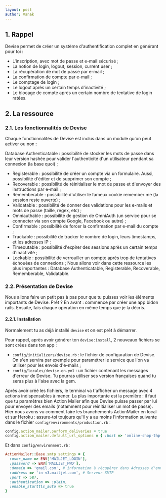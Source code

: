 ```yaml
---
layout: post
author: Vanak
---
```


## 1. Rappel
Devise permet de créer un système d'authentification complet en générant pour toi :

* L'inscription, avec mot de passe et e-mail sécurisé ;
* La notion de login, logout, session, current user ;
* La récupération de mot de passe par e-mail ;
* La confirmation de compte par e-mail ;
* Le comptage de login ;
* Le logout après un certain temps d'inactivité ;
* Le blocage de compte après un certain nombre de tentative de login ratées.

## 2. La ressource
### 2.1. Les fonctionnalités de Devise
Chaque fonctionnalités de Devise est inclus dans un module qu'on peut activer ou non :

Database Authenticatable : possibilité de stocker les mots de passe dans leur version hashée pour valider l'authenticité d'un utilisateur pendant sa connexion (la base quoi) ;
* Registerable : possibilité de créer un compte via un formulaire. Aussi, possibilité d'éditer et de supprimer son compte ;
* Recoverable : possibilité de réinitialiser le mot de passe et d'envoyer des instructions par e-mail ;
* Rememberable : possibilité d'utiliser le fameux cookie remember me (la session reste ouverte) ;
* Validatable : possibilité de donner des validations pour les e-mails et mots de passe (taille, regex, etc) ;
* Omniauthable : possibilité de gestion de OmniAuth (un service pour se connecter via son compte Google, Facebook ou autre) ;
* Confirmable : possibilité de forcer la confirmation par e-mail du compte ;
* Trackable : possibilité de tracker le nombre de login, leurs timestamps, et les adresses IP ;
* Timeoutable : possibilité d'expirer des sessions après un certain temps d'inactivité ;
* Lockable : possibilité de verrouiller un compte après trop de tentatives échouées de connexions ;
Nous allons voir dans cette ressource les plus importantes : Database Authenticatable, Registerable, Recoverable, Rememberable, Validatable.

### 2.2. Présentation de Devise
Nous allons faire un petit pas à pas pour que tu puisses voir les éléments importants de Devise. Prêt ? En avant : commence par créer une app bidon rails. Ensuite, fais chaque opération en même temps que je la décris.

#### 2.2.1. Installation
Normalement tu as déjà installé `devise` et on est prêt à démarrer.

Pour rappel, après avoir générer ton `devise:install`, 2 nouveaux fichiers se sont crées dans ton app : 
* `config/initializers/devise.rb` : le fichier de configuration de Devise. On s'en servira par exemple pour paramétrer le service que l'on va utiliser pour les envois d'e-mails ;
* `config/locales/devise.en.yml` : un fichier contenant les messages d'erreur de Devise. Tu pourras utiliser ses version françaises quand tu seras plus à l'aise avec la gem.

Après avoir créé les fichiers, le terminal va t'afficher un message avec 4 actions indispensables à mener. La plus importante est la première : il faut que tu paramètres bien Action Mailer afin que Devise puisse passer par lui pour envoyer des emails (notamment pour réinitialiser un mot de passe). Hier nous avons vu comment faire les branchements ActionMailer en local et sur Heroku : assure-toi toujours qu'il y a au moins l'information suivante dans le fichier `config/environments/production.rb` :

```ruby
config.action_mailer.perform_deliveries = true
config.action_mailer.default_url_options = { :host => 'online-shop-thp-staging.herokuapp.com' }
```

Et dans `config/environment.rb` :
```ruby
ActionMailer::Base.smtp_settings = {
  :user_name => ENV['MAILJET_LOGIN'],
  :password => ENV['MAILJET_PWD'],
  :domain => 'gmail.com', # information à récupérer dans Adresses d'envoi
  :address => 'in-v3.mailjet.com', # Serveur SMTP
  :port => 587,
  :authentication => :plain,
  :enable_starttls_auto => true
}
```


